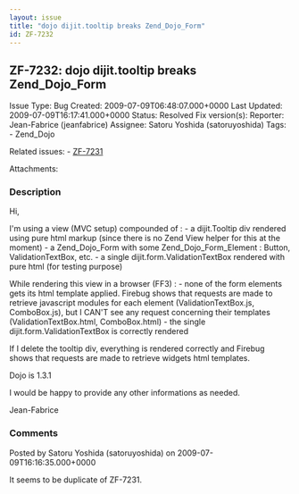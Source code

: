 ```yaml
---
layout: issue
title: "dojo dijit.tooltip breaks Zend_Dojo_Form"
id: ZF-7232
---
```


ZF-7232: dojo dijit.tooltip breaks Zend\_Dojo\_Form
---------------------------------------------------

 Issue Type: Bug Created: 2009-07-09T06:48:07.000+0000 Last Updated: 2009-07-09T16:17:41.000+0000 Status: Resolved Fix version(s): 
 Reporter:  Jean-Fabrice (jeanfabrice)  Assignee:  Satoru Yoshida (satoruyoshida)  Tags: - Zend\_Dojo
 
 Related issues: - [ZF-7231](/issues/browse/ZF-7231)
 
 Attachments: 
### Description

Hi,

I'm using a view (MVC setup) compounded of : - a dijit.Tooltip div rendered using pure html markup (since there is no Zend View helper for this at the moment) - a Zend\_Dojo\_Form with some Zend\_Dojo\_Form\_Element : Button, ValidationTextBox, etc. - a single dijit.form.ValidationTextBox rendered with pure html (for testing purpose)

While rendering this view in a browser (FF3) : - none of the form elements gets its html template applied. Firebug shows that requests are made to retrieve javascript modules for each element (ValidationTextBox.js, ComboBox.js), but I CAN'T see any request concerning their templates (ValidationTextBox.html, ComboBox.html) - the single dijit.form.ValidationTextBox is correctly rendered

If I delete the tooltip div, everything is rendered correctly and Firebug shows that requests are made to retrieve widgets html templates.

Dojo is 1.3.1

I would be happy to provide any other informations as needed.

Jean-Fabrice

 

 

### Comments

Posted by Satoru Yoshida (satoruyoshida) on 2009-07-09T16:16:35.000+0000

It seems to be duplicate of ZF-7231.

 

 